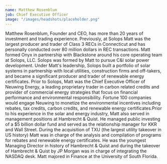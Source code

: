 ```yaml
---
name: Matthew Rosenblum
job: Chief Executive Officer
image: "/images/headshots/placeholder.png"
---
```


Matthew Rosenblum, Founder and CEO, has more than 20 years of investment and trading experience. Previously, at Solops Matt was the largest producer and trader of Class 3 RECs in Connecticut and has personally conducted over 80 million dollars in REC transactions. Matt formed Onyx in partnership with Blackstone around his core operating team at Solops, LLC. Solops was formed by Matt to pursue C&I solar power development. Under Matt's leadership, Solops built a portfolio of solar systems in partnership with local utilities, construction firms and off-takers, and became a significant producer and trader of renewable energy certificates. Prior to Solops, Matt was the Chief Executive Officer of Neuwing Energy, a leading proprietary trader in carbon related credits and provider of commercial energy strategies that focus on financial performance and environmental responsibility. Fortune 100 companies would engage Neuwing to monetize the environmental incentives including rebates, tax credits, carbon credits, and renewable energy certificates.Prior to his experience in the solar and energy industry, Matt also served in management positions at Hambrecht & Quist. He managed public investing of a $5 billion dollar fund and served as the relationship manager for KKR and Wall Street. During the acquisition of TXU (the largest utility takeover in US history) Matt was in charge of the analysis and compilation of programs for rebates and renewable energy certificates. He was the youngest Managing Director in history of Hambrecht & Quist and during the takeover of Hambrecht & Quist by JP Morgan was in charge of integrating the NASDAQ desk. Matt majored in Finance at the University of South Florida.
